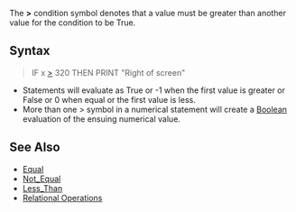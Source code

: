 The **>** condition symbol denotes that a value must be greater than another value for the condition to be True. 

## Syntax

> IF x [>](Greater-Than) 320 THEN PRINT "Right of screen"

* Statements will evaluate as True or -1 when the first value is greater or False or 0 when equal or the first value is less. 
* More than one > symbol in a numerical statement will create a [Boolean](Boolean) evaluation of the ensuing numerical value.

## See Also

* [Equal](Equal)
* [Not_Equal](Not-Equal)
* [Less_Than](Less-Than)
* [Relational Operations](Relational-Operations)
